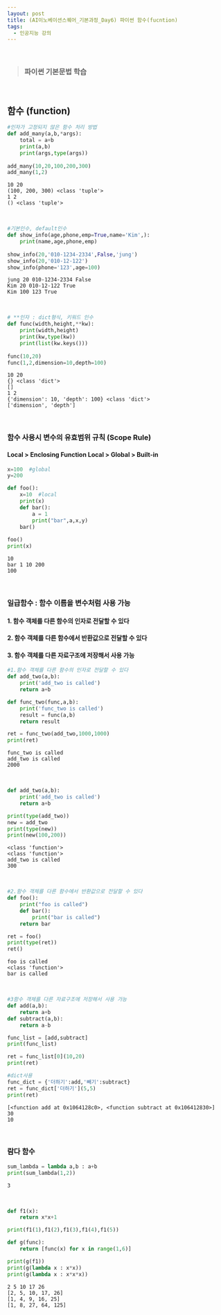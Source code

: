 ```yaml
---
layout: post
title: (AI이노베이션스퀘어_기본과정_Day6) 파이썬 함수(fucntion)
tags:
  - 인공지능 강의
---
```


<br>

> ### 파이썬 기본문법 학습 

<br>

## 함수 (function)


```python
#인자가 고정되지 않은 함수 처리 방법
def add_many(a,b,*args):
    total = a+b
    print(a,b)
    print(args,type(args))
    
add_many(10,20,100,200,300)
add_many(1,2)

```

    10 20
    (100, 200, 300) <class 'tuple'>
    1 2
    () <class 'tuple'>

<br>

```python
#기본인수, default인수
def show_info(age,phone,emp=True,name='Kim',):
    print(name,age,phone,emp)
    
show_info(20,'010-1234-2334',False,'jung')
show_info(20,'010-12-122')
show_info(phone='123',age=100)
```

    jung 20 010-1234-2334 False
    Kim 20 010-12-122 True
    Kim 100 123 True

<br>

```python
# **인자 : dict형식, 키워드 인수
def func(width,height,**kw):
    print(width,height)
    print(kw,type(kw))
    print(list(kw.keys()))
    
func(10,20)
func(1,2,dimension=10,depth=100)
```

    10 20
    {} <class 'dict'>
    []
    1 2
    {'dimension': 10, 'depth': 100} <class 'dict'>
    ['dimension', 'depth']

<br>

### 함수 사용시 변수의 유효범위 규칙 (Scope Rule)

#### Local > Enclosing Function Local > Global > Built-in


```python
x=100  #global
y=200

def foo():
    x=10  #local
    print(x)
    def bar():
        a = 1
        print("bar",a,x,y)
    bar()  
        
foo()
print(x)
```

    10
    bar 1 10 200
    100

<br>

### 일급함수 : 함수 이름을 변수처럼 사용 가능

#### 1. 함수 객체를 다른 함수의 인자로 전달할 수 있다

#### 2. 함수 객체를 다른 함수에서 반환값으로 전달할 수 있다

#### 3. 함수 객체를 다른 자료구조에 저장해서 사용 가능


```python
#1.함수 객체를 다른 함수의 인자로 전달할 수 있다
def add_two(a,b):
    print('add_two is called')
    return a+b

def func_two(func,a,b):
    print('func_two is called')
    result = func(a,b)
    return result

ret = func_two(add_two,1000,1000)
print(ret)
```

    func_two is called
    add_two is called
    2000

<br>

```python
def add_two(a,b):
    print('add_two is called')
    return a+b

print(type(add_two))
new = add_two
print(type(new))   
print(new(100,200))
```

    <class 'function'>
    <class 'function'>
    add_two is called
    300

<br>

```python
#2.함수 객체를 다른 함수에서 반환값으로 전달할 수 있다
def foo():
    print("foo is called")
    def bar():
        print("bar is called")
    return bar

ret = foo()
print(type(ret))
ret()
```

    foo is called
    <class 'function'>
    bar is called

<br>

```python
#3함수 객체를 다른 자료구조에 저장해서 사용 가능
def add(a,b):
    return a+b
def subtract(a,b):
    return a-b

func_list = [add,subtract]
print(func_list)

ret = func_list[0](10,20)
print(ret)

#dict사용
func_dict = {'더하기':add,'빼기':subtract}
ret = func_dict['더하기'](5,5)
print(ret)
```

    [<function add at 0x1064128c0>, <function subtract at 0x106412830>]
    30
    10

<br>

### 람다 함수


```python
sum_lambda = lambda a,b : a+b
print(sum_lambda(1,2))
```

    3

<br>

```python
def f1(x):
    return x*x+1

print(f1(1),f1(2),f1(3),f1(4),f1(5))

def g(func):
    return [func(x) for x in range(1,6)]

print(g(f1))
print(g(lambda x : x*x))
print(g(lambda x : x*x*x))
```

    2 5 10 17 26
    [2, 5, 10, 17, 26]
    [1, 4, 9, 16, 25]
    [1, 8, 27, 64, 125]

